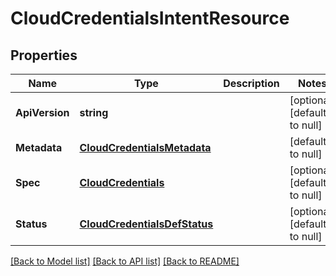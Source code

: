 # CloudCredentialsIntentResource

## Properties
Name | Type | Description | Notes
------------ | ------------- | ------------- | -------------
**ApiVersion** | **string** |  | [optional] [default to null]
**Metadata** | [**CloudCredentialsMetadata**](cloud_credentials_metadata.md) |  | [default to null]
**Spec** | [**CloudCredentials**](cloud_credentials.md) |  | [optional] [default to null]
**Status** | [**CloudCredentialsDefStatus**](cloud_credentials_def_status.md) |  | [optional] [default to null]

[[Back to Model list]](../README.md#documentation-for-models) [[Back to API list]](../README.md#documentation-for-api-endpoints) [[Back to README]](../README.md)


